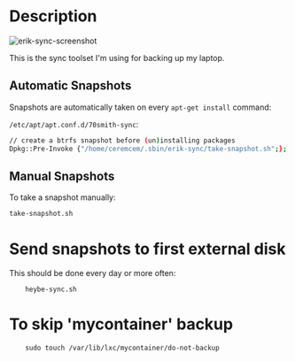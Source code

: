 # Description 

![erik-sync-screenshot](https://user-images.githubusercontent.com/6639874/45538780-a6123a00-b810-11e8-8225-fa2969e0a6ae.png)

This is the sync toolset I'm using for backing up my laptop. 

## Automatic Snapshots

Snapshots are automatically taken on every `apt-get install` command:

`/etc/apt/apt.conf.d/70smith-sync`:
```bash
// create a btrfs snapshot before (un)installing packages
Dpkg::Pre-Invoke {"/home/ceremcem/.sbin/erik-sync/take-snapshot.sh";};
```

## Manual Snapshots

To take a snapshot manually:

    take-snapshot.sh

# Send snapshots to first external disk

This should be done every day or more often:

        heybe-sync.sh

# To skip 'mycontainer' backup

        sudo touch /var/lib/lxc/mycontainer/do-not-backup
